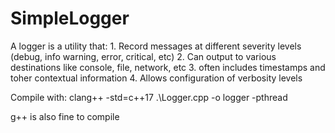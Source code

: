 # SimpleLogger

A logger is a utility that:
        1. Record messages at different severity levels (debug, info warning, error, critical, etc)
        2. Can output to various destinations like console, file, network, etc
        3. often includes timestamps and toher contextual information
        4. Allows configuration of verbosity levels


Compile with: clang++ -std=c++17 .\Logger.cpp -o logger -pthread

g++ is also fine to compile
